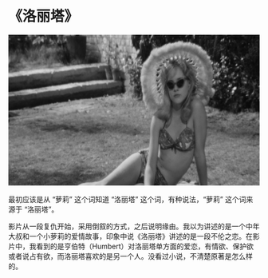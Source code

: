 # 《洛丽塔》

![](./src/20181104.jpg )

最初应该是从 “萝莉” 这个词知道 “洛丽塔” 这个词，有种说法，“萝莉” 这个词来源于 “洛丽塔”。 

影片从一段复仇开始，采用倒叙的方式，之后说明缘由。我以为讲述的是一个中年大叔和一个小萝莉的爱情故事，印象中说《洛丽塔》讲述的是一段不伦之恋。在影片中，我看到的是亨伯特（Humbert）对洛丽塔单方面的爱恋，有情欲、保护欲或者说占有欲，而洛丽塔喜欢的是另一个人。没看过小说，不清楚原著是怎么样的。 